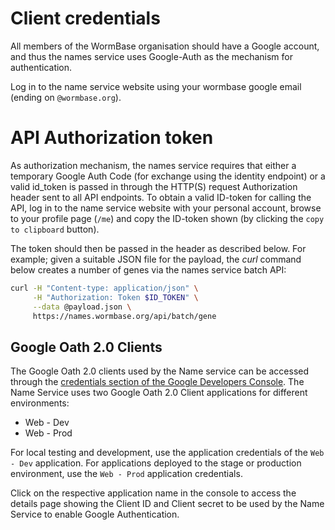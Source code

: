 # Client credentials
All members of the WormBase organisation should have a Google account,
and thus the names service uses Google-Auth as the mechanism for authentication.

Log in to the name service website using your wormbase google email (ending on `@wormbase.org`).


# API Authorization token
As authorization mechanism, the names service requires that either a temporary Google Auth Code
(for exchange using the identity endpoint) or a valid id_token is passed in through the HTTP(S) request Authorization header
sent to all API endpoints.
To obtain a valid ID-token for calling the API, log in to the name service website with your personal account,
browse to your profile page (`/me`) and copy the ID-token shown (by clicking the `copy to clipboard` button).

The token should then be passed in the header as described below.
For example; given a suitable JSON file for the payload,
the _curl_ command below creates a number of genes via the names service batch API:

```bash
curl -H "Content-type: application/json" \
     -H "Authorization: Token $ID_TOKEN" \
     --data @payload.json \
     https://names.wormbase.org/api/batch/gene
```

## Google Oath 2.0 Clients
The Google Oath 2.0 clients used by the Name service can be accessed through
the [credentials section of the Google Developers Console][1].
The Name Service uses two Google Oath 2.0 Client applications for different environments:
 * Web - Dev
 * Web - Prod

For local testing and development, use the application credentials of the `Web - Dev` application.
For applications deployed to the stage or production environment, use the `Web - Prod` application credentials.

Click on the respective application name in the console to access the details page showing the Client ID and Client secret
to be used by the Name Service to enable Google Authentication.

[1]: https://console.developers.google.com/apis/credentials?project=wormbase-names-service